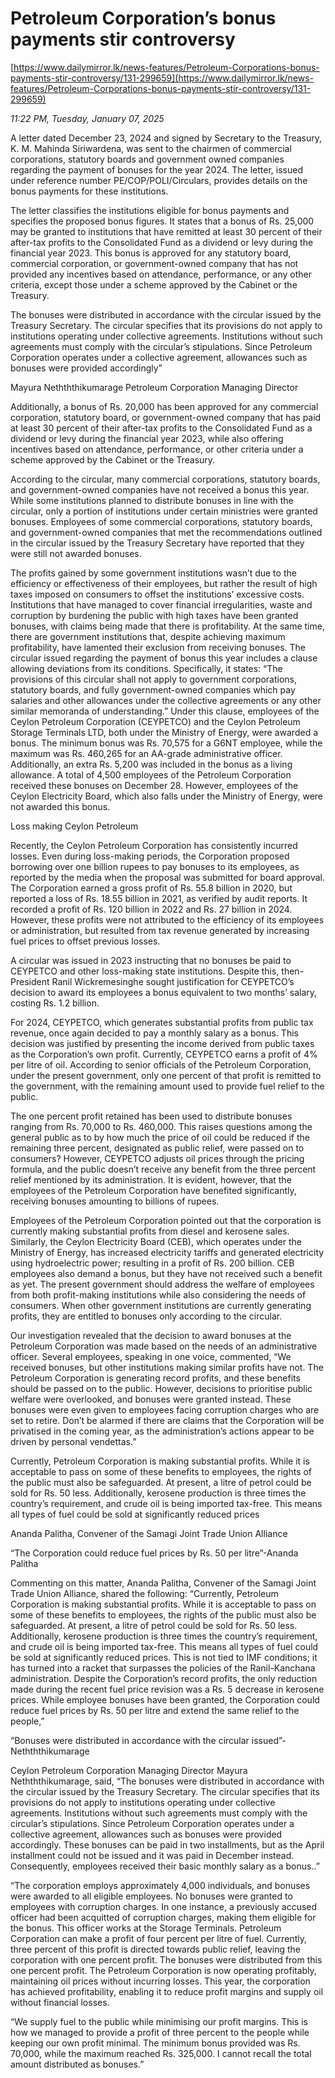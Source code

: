 # Petroleum Corporation’s bonus payments stir controversy

[https://www.dailymirror.lk/news-features/Petroleum-Corporations-bonus-payments-stir-controversy/131-299659](https://www.dailymirror.lk/news-features/Petroleum-Corporations-bonus-payments-stir-controversy/131-299659)

*11:22 PM, Tuesday, January 07, 2025*

A letter dated December 23, 2024 and signed by Secretary to the Treasury, K. M. Mahinda Siriwardena, was sent to the chairmen of commercial corporations, statutory boards and government owned companies regarding the payment of bonuses for the year 2024. The letter, issued under reference number PE/COP/POLI/Circulars, provides details on the bonus payments for these institutions.

The letter classifies the institutions eligible for bonus payments and specifies the proposed bonus figures. It states that a bonus of Rs. 25,000 may be granted to institutions that have remitted at least 30 percent of their after-tax profits to the Consolidated Fund as a dividend or levy during the financial year 2023. This bonus is approved for any statutory board, commercial corporation, or government-owned company that has not provided any incentives based on attendance, performance, or any other criteria, except those under a scheme approved by the Cabinet or the Treasury.

The bonuses were distributed in accordance with the circular issued by the Treasury Secretary. The circular specifies that its provisions do not apply to institutions operating under collective agreements. Institutions without such agreements must comply with the circular’s stipulations. Since Petroleum Corporation operates under a collective agreement, allowances such as bonuses were provided accordingly”

Mayura Nethththikumarage Petroleum Corporation Managing Director

Additionally, a bonus of Rs. 20,000 has been approved for any commercial corporation, statutory board, or government-owned company that has paid at least 30 percent of their after-tax profits to the Consolidated Fund as a dividend or levy during the financial year 2023, while also offering incentives based on attendance, performance, or other criteria under a scheme approved by the Cabinet or the Treasury.

According to the circular, many commercial corporations, statutory boards, and government-owned companies have not received a bonus this year. While some institutions planned to distribute bonuses in line with the circular, only a portion of institutions under certain ministries were granted bonuses. Employees of some commercial corporations, statutory boards, and government-owned companies that met the recommendations outlined in the circular issued by the Treasury Secretary have reported that they were still not awarded bonuses.

The profits gained by some government institutions wasn’t due to the efficiency or effectiveness of their employees, but rather the result of high taxes imposed on consumers to offset the institutions’ excessive costs. Institutions that have managed to cover financial irregularities, waste and corruption by burdening the public with high taxes have been granted bonuses, with claims being made that there is profitability. At the same time, there are government institutions that, despite achieving maximum profitability, have lamented their exclusion from receiving bonuses. The circular issued regarding the payment of bonus this year includes a clause allowing deviations from its conditions. Specifically, it states: “The provisions of this circular shall not apply to government corporations, statutory boards, and fully government-owned companies which pay salaries and other allowances under the collective agreements or any other similar memoranda of understanding.” Under this clause, employees of the Ceylon Petroleum Corporation (CEYPETCO) and the Ceylon Petroleum Storage Terminals LTD, both under the Ministry of Energy, were awarded a bonus. The minimum bonus was Rs. 70,575 for a G6NT employee, while the maximum was Rs. 460,265 for an AA-grade administrative officer. Additionally, an extra Rs. 5,200 was included in the bonus as a living allowance. A total of 4,500 employees of the Petroleum Corporation received these bonuses on December 28. However, employees of the Ceylon Electricity Board, which also falls under the Ministry of Energy, were not awarded this bonus.

Loss making Ceylon Petroleum

Recently, the Ceylon Petroleum Corporation has consistently incurred losses. Even during loss-making periods, the Corporation proposed borrowing over one billion rupees to pay bonuses to its employees, as reported by the media when the proposal was submitted for board approval. The Corporation earned a gross profit of Rs. 55.8 billion in 2020, but reported a loss of Rs. 18.55 billion in 2021, as verified by audit reports. It recorded a profit of Rs. 120 billion in 2022 and Rs. 27 billion in 2024. However, these profits were not attributed to the efficiency of its employees or administration, but resulted from tax revenue generated by increasing fuel prices to offset previous losses.

A circular was issued in 2023 instructing that no bonuses be paid to CEYPETCO and other loss-making state institutions. Despite this, then-President Ranil Wickremesinghe sought justification for CEYPETCO’s decision to award its employees a bonus equivalent to two months’ salary, costing Rs. 1.2 billion.

For 2024, CEYPETCO, which generates substantial profits from public tax revenue, once again decided to pay a monthly salary as a bonus. This decision was justified by presenting the income derived from public taxes as the Corporation’s own profit. Currently, CEYPETCO earns a profit of 4% per litre of oil. According to senior officials of the Petroleum Corporation, under the present government, only one percent of that profit is remitted to the government, with the remaining amount used to provide fuel relief to the public.

The one percent profit retained has been used to distribute bonuses ranging from Rs. 70,000 to Rs. 460,000. This raises questions among the general public as to by how much the price of oil could be reduced if the remaining three percent, designated as public relief, were passed on to consumers? However, CEYPETCO adjusts oil prices through the pricing formula, and the public doesn’t receive any benefit from the three percent relief mentioned by its administration. It is evident, however, that the employees of the Petroleum Corporation have benefited significantly, receiving bonuses amounting to billions of rupees.

Employees of the Petroleum Corporation pointed out that the corporation is currently making substantial profits from diesel and kerosene sales. Similarly, the Ceylon Electricity Board (CEB), which operates under the Ministry of Energy, has increased electricity tariffs and generated electricity using hydroelectric power; resulting in a profit of Rs. 200 billion. CEB employees also demand a bonus, but they have not received such a benefit as yet. The present government should address the welfare of employees from both profit-making institutions while also considering the needs of consumers. When other government institutions are currently generating profits, they are entitled to bonuses only according to the circular.

Our investigation revealed that the decision to award bonuses at the Petroleum Corporation was made based on the needs of an administrative officer. Several employees, speaking in one voice, commented, “We received bonuses, but other institutions making similar profits have not. The Petroleum Corporation is generating record profits, and these benefits should be passed on to the public. However, decisions to prioritise public welfare were overlooked, and bonuses were granted instead. These bonuses were even given to employees facing corruption charges who are set to retire. Don’t be alarmed if there are claims that the Corporation will be privatised in the coming year, as the administration’s actions appear to be driven by personal vendettas.”

Currently, Petroleum Corporation is making substantial profits. While it is acceptable to pass on some of these benefits to employees, the rights of the public must also be safeguarded. At present, a litre of petrol could be sold for Rs. 50 less. Additionally, kerosene production is three times the country’s requirement, and crude oil is being imported tax-free. This means all types of fuel could be sold at significantly reduced prices

Ananda Palitha, Convener of the Samagi Joint Trade Union Alliance

“The Corporation could reduce fuel prices by Rs. 50 per litre”-Ananda Palitha

Commenting on this matter, Ananda Palitha, Convener of the Samagi Joint Trade Union Alliance, shared the following: “Currently, Petroleum Corporation is making substantial profits. While it is acceptable to pass on some of these benefits to employees, the rights of the public must also be safeguarded. At present, a litre of petrol could be sold for Rs. 50 less. Additionally, kerosene production is three times the country’s requirement, and crude oil is being imported tax-free. This means all types of fuel could be sold at significantly reduced prices. This is not tied to IMF conditions; it has turned into a racket that surpasses the policies of the Ranil-Kanchana administration. Despite the Corporation’s record profits, the only reduction made during the recent fuel price revision was a Rs. 5 decrease in kerosene prices. While employee bonuses have been granted, the Corporation could reduce fuel prices by Rs. 50 per litre and extend the same relief to the people,”

“Bonuses were distributed in accordance with the circular issued”-Nethththikumarage

Ceylon Petroleum Corporation Managing Director Mayura Nethththikumarage, said, “The bonuses were distributed in accordance with the circular issued by the Treasury Secretary. The circular specifies that its provisions do not apply to institutions operating under collective agreements. Institutions without such agreements must comply with the circular’s stipulations. Since Petroleum Corporation operates under a collective agreement, allowances such as bonuses were provided accordingly. These bonuses can be paid in two installments, but as the April installment could not be issued and it was paid in December instead. Consequently, employees received their basic monthly salary as a bonus..”

“The corporation employs approximately 4,000 individuals, and bonuses were awarded to all eligible employees. No bonuses were granted to employees with corruption charges. In one instance, a previously accused officer had been acquitted of corruption charges, making them eligible for the bonus. This officer works at the Storage Terminals. Petroleum Corporation can make a profit of four percent per litre of fuel. Currently, three percent of this profit is directed towards public relief, leaving the corporation with one percent profit. The bonuses were distributed from this one percent profit. The Petroleum Corporation is now operating profitably, maintaining oil prices without incurring losses. This year, the corporation has achieved profitability, enabling it to reduce profit margins and supply oil without financial losses.

“We supply fuel to the public while minimising our profit margins. This is how we managed to provide a profit of three percent to the people while keeping our own profit minimal. The minimum bonus provided was Rs. 70,000, while the maximum reached Rs. 325,000. I cannot recall the total amount distributed as bonuses.”


